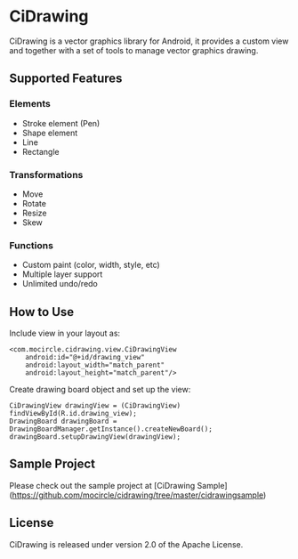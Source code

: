 # CiDrawing

CiDrawing is a vector graphics library for Android, it provides a custom view and together with a set of tools to manage vector graphics drawing.

## Supported Features
### Elements
 * Stroke element (Pen)
 * Shape element
  * Line
  * Rectangle

### Transformations
 * Move
 * Rotate
 * Resize
 * Skew

### Functions
 * Custom paint (color, width, style, etc)
 * Multiple layer support
 * Unlimited undo/redo

## How to Use
Include view in your layout as:
```
<com.mocircle.cidrawing.view.CiDrawingView
    android:id="@+id/drawing_view"
    android:layout_width="match_parent"
    android:layout_height="match_parent"/>
```
Create drawing board object and set up the view:
```
CiDrawingView drawingView = (CiDrawingView) findViewById(R.id.drawing_view);
DrawingBoard drawingBoard = DrawingBoardManager.getInstance().createNewBoard();
drawingBoard.setupDrawingView(drawingView);
```

## Sample Project
Please check out the sample project at [CiDrawing Sample] (https://github.com/mocircle/cidrawing/tree/master/cidrawingsample)

## License

CiDrawing is released under version 2.0 of the Apache License.
